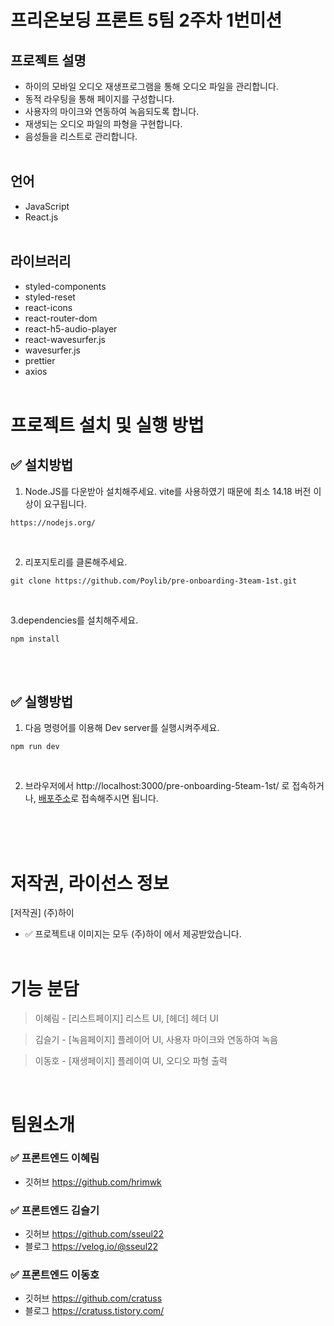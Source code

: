 # 프리온보딩 프론트 5팀 2주차 1번미션

## 프로젝트 설명

- 하이의 모바일 오디오 재생프로그램을 통해 오디오 파일을 관리합니다.
- 동적 라우팅을 통해 페이지를 구성합니다.
- 사용자의 마이크와 연동하여 녹음되도록 합니다.
- 재생되는 오디오 파일의 파형을 구현합니다.
- 음성들을 리스트로 관리합니다.
  <br/>
  <br/>

## 언어

- JavaScript
- React.js
  <br/>
  <br/>

## 라이브러리

- styled-components
- styled-reset
- react-icons
- react-router-dom
- react-h5-audio-player
- react-wavesurfer.js
- wavesurfer.js
- prettier
- axios
  <br/>
  <br/>

# 프로젝트 설치 및 실행 방법

## ✅ 설치방법

1. Node.JS를 다운받아 설치해주세요. vite를 사용하였기 때문에 최소 14.18 버전 이상이 요구됩니다.

```
https://nodejs.org/
```

<br/>

2. 리포지토리를 클론해주세요.<br/>

```
git clone https://github.com/Poylib/pre-onboarding-3team-1st.git
```

<br/>

3.dependencies를 설치해주세요.

```
npm install
```

<br/>
<br/>

## ✅ 실행방법

1. 다음 명령어를 이용해 Dev server를 실행시켜주세요.

```
npm run dev
```

<br/>

2. 브라우저에서 http://localhost:3000/pre-onboarding-5team-1st/ 로 접속하거나,
[배포주소](https://cratuss.github.io/pre-onboarding-5team-1st/)로 접속해주시면 됩니다.

   <br/>
   <br/>
   <br/>

# 저작권, 라이선스 정보

[저작권] (주)하이
<br/>

- ✅ 프로젝트내 이미지는 모두 (주)하이 에서 제공받았습니다.
  <br/>
  <br/>

# 기능 분담

> 이혜림 - [리스트페이지] 리스트 UI, [헤더] 헤더 UI

> 김슬기 - [녹음페이지] 플레이어 UI, 사용자 마이크와 연동하여 녹음

> 이동호 - [재생페이지] 플레이여 UI, 오디오 파형 출력

<br/>

# 팀원소개

### ✅ 프론트엔드 이혜림

- 깃허브 https://github.com/hrimwk

### ✅ 프론트엔드 김슬기

- 깃허브 https://github.com/sseul22
- 블로그 https://velog.io/@sseul22

### ✅ 프론트엔드 이동호

- 깃허브 https://github.com/cratuss
- 블로그 https://cratuss.tistory.com/
